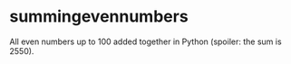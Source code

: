 # summingevennumbers

All even numbers up to 100 added together in Python (spoiler: the sum is 2550). 
